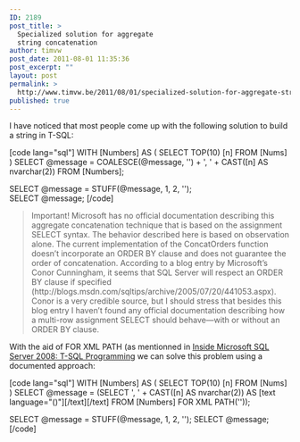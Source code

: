 ```yaml
---
ID: 2189
post_title: >
  Specialized solution for aggregate
  string concatenation
author: timvw
post_date: 2011-08-01 11:35:36
post_excerpt: ""
layout: post
permalink: >
  http://www.timvw.be/2011/08/01/specialized-solution-for-aggregate-string-concatenation/
published: true
---
```

<p>I have noticed that most people come up with the following solution to build a string in T-SQL:</p>

[code lang="sql"]
WITH [Numbers] AS (
	SELECT TOP(10) [n] 
	FROM [Nums]
)
	SELECT @message = COALESCE(@message, '') + ', ' + CAST([n] AS nvarchar(2))
	FROM [Numbers];

SELECT @message = STUFF(@message, 1, 2, '');	
SELECT @message;
[/code]

<blockquote>Important! Microsoft has no official documentation describing this aggregate concatenation
technique that is based on the assignment SELECT syntax. The behavior described here is
based on observation alone. The current implementation of the ConcatOrders function doesn’t
incorporate
an ORDER BY clause and does not guarantee the order of concatenation. According
to a blog entry by Microsoft’s Conor Cunningham, it seems that SQL Server will respect an
ORDER BY clause if specified (http://blogs.msdn.com/sqltips/archive/2005/07/20/441053.aspx).
Conor is a very credible source, but I should stress that besides
this blog entry I haven’t found
any official documentation describing how a multi-row assignment
SELECT should behave—with
or without an ORDER BY clause.</blockquote>

<p>With the aid of FOR XML PATH (as mentionned in <a href="http://www.sql.co.il/books/insidetsql2008/">Inside Microsoft SQL Server 2008: T-SQL Programming</a> we can solve this problem using a documented approach:</p>

[code lang="sql"]
WITH [Numbers] AS (
	SELECT TOP(10) [n] 
	FROM [Nums]
)
	SELECT @message = (SELECT ', ' + CAST([n] AS nvarchar(2)) AS [text language=&quot;()&quot;][/text][/text]
	FROM [Numbers]
	FOR XML PATH(''));

SELECT @message = STUFF(@message, 1, 2, '');
SELECT @message;
[/code]